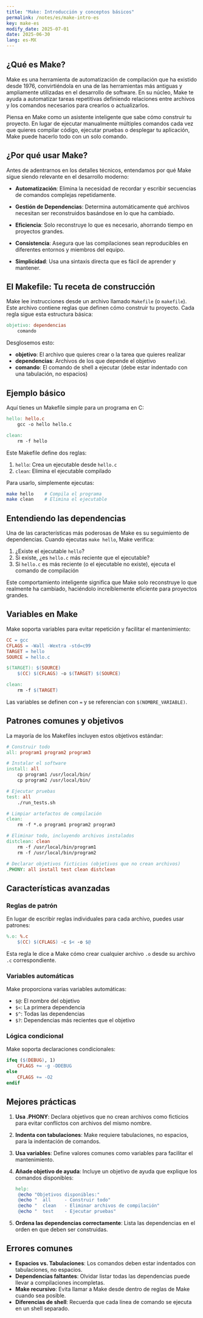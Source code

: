 ```yaml
---
title: "Make: Introducción y conceptos básicos"
permalink: /notes/es/make-intro-es
key: make-es
modify_date: 2025-07-01
date: 2025-06-30
lang: es-MX
---
```


## ¿Qué es Make?

Make es una herramienta de automatización de compilación que ha existido desde 1976, convirtiéndola en una de las herramientas más antiguas y ampliamente utilizadas en el desarrollo de software. En su núcleo, Make te ayuda a automatizar tareas repetitivas definiendo relaciones entre archivos y los comandos necesarios para crearlos o actualizarlos.

Piensa en Make como un asistente inteligente que sabe cómo construir tu proyecto. En lugar de ejecutar manualmente múltiples comandos cada vez que quieres compilar código, ejecutar pruebas o desplegar tu aplicación, Make puede hacerlo todo con un solo comando.

## ¿Por qué usar Make?

Antes de adentrarnos en los detalles técnicos, entendamos por qué Make sigue siendo relevante en el desarrollo moderno:

- **Automatización**: Elimina la necesidad de recordar y escribir secuencias de comandos complejas repetidamente.

- **Gestión de Dependencias**: Determina automáticamente qué archivos necesitan ser reconstruidos basándose en lo que ha cambiado.

- **Eficiencia**: Solo reconstruye lo que es necesario, ahorrando tiempo en proyectos grandes.

- **Consistencia**: Asegura que las compilaciones sean reproducibles en diferentes entornos y miembros del equipo.

- **Simplicidad**: Usa una sintaxis directa que es fácil de aprender y mantener.

## El Makefile: Tu receta de construcción

Make lee instrucciones desde un archivo llamado `Makefile` (o `makefile`). Este archivo contiene reglas que definen cómo construir tu proyecto. Cada regla sigue esta estructura básica:

```makefile
objetivo: dependencias
	comando
```

Desglosemos esto:
- **objetivo**: El archivo que quieres crear o la tarea que quieres realizar
- **dependencias**: Archivos de los que depende el objetivo
- **comando**: El comando de shell a ejecutar (debe estar indentado con una tabulación, no espacios)

## Ejemplo básico

Aquí tienes un Makefile simple para un programa en C:

```makefile
hello: hello.c
	gcc -o hello hello.c

clean:
	rm -f hello
```

Este Makefile define dos reglas:
1. `hello`: Crea un ejecutable desde `hello.c`
2. `clean`: Elimina el ejecutable compilado

Para usarlo, simplemente ejecutas:
```bash
make hello    # Compila el programa
make clean    # Elimina el ejecutable
```

## Entendiendo las dependencias

Una de las características más poderosas de Make es su seguimiento de dependencias. Cuando ejecutas `make hello`, Make verifica:

1. ¿Existe el ejecutable `hello`?
2. Si existe, ¿es `hello.c` más reciente que el ejecutable?
3. Si `hello.c` es más reciente (o el ejecutable no existe), ejecuta el comando de compilación

Este comportamiento inteligente significa que Make solo reconstruye lo que realmente ha cambiado, haciéndolo increíblemente eficiente para proyectos grandes.

## Variables en Make

Make soporta variables para evitar repetición y facilitar el mantenimiento:

```makefile
CC = gcc
CFLAGS = -Wall -Wextra -std=c99
TARGET = hello
SOURCE = hello.c

$(TARGET): $(SOURCE)
	$(CC) $(CFLAGS) -o $(TARGET) $(SOURCE)

clean:
	rm -f $(TARGET)
```

Las variables se definen con `=` y se referencian con `$(NOMBRE_VARIABLE)`.

## Patrones comunes y objetivos

La mayoría de los Makefiles incluyen estos objetivos estándar:

```makefile
# Construir todo
all: program1 program2 program3

# Instalar el software
install: all
	cp program1 /usr/local/bin/
	cp program2 /usr/local/bin/

# Ejecutar pruebas
test: all
	./run_tests.sh

# Limpiar artefactos de compilación
clean:
	rm -f *.o program1 program2 program3

# Eliminar todo, incluyendo archivos instalados
distclean: clean
	rm -f /usr/local/bin/program1
	rm -f /usr/local/bin/program2

# Declarar objetivos ficticios (objetivos que no crean archivos)
.PHONY: all install test clean distclean
```

## Características avanzadas

### Reglas de patrón
En lugar de escribir reglas individuales para cada archivo, puedes usar patrones:

```makefile
%.o: %.c
	$(CC) $(CFLAGS) -c $< -o $@
```

Esta regla le dice a Make cómo crear cualquier archivo `.o` desde su archivo `.c` correspondiente.

### Variables automáticas
Make proporciona varias variables automáticas:
- `$@`: El nombre del objetivo
- `$<`: La primera dependencia
- `$^`: Todas las dependencias
- `$?`: Dependencias más recientes que el objetivo

### Lógica condicional
Make soporta declaraciones condicionales:

```makefile
ifeq ($(DEBUG), 1)
    CFLAGS += -g -DDEBUG
else
    CFLAGS += -O2
endif
```

## Mejores prácticas

1. **Usa .PHONY**: Declara objetivos que no crean archivos como ficticios para evitar conflictos con archivos del mismo nombre.

2. **Indenta con tabulaciones**: Make requiere tabulaciones, no espacios, para la indentación de comandos.

3. **Usa variables**: Define valores comunes como variables para facilitar el mantenimiento.

4. **Añade objetivo de ayuda**: Incluye un objetivo de ayuda que explique los comandos disponibles:
   ```makefile
   help:
   	@echo "Objetivos disponibles:"
   	@echo "  all     - Construir todo"
   	@echo "  clean   - Eliminar archivos de compilación"
   	@echo "  test    - Ejecutar pruebas"
   ```

5. **Ordena las dependencias correctamente**: Lista las dependencias en el orden en que deben ser construidas.

## Errores comunes

- **Espacios vs. Tabulaciones**: Los comandos deben estar indentados con tabulaciones, no espacios.
- **Dependencias faltantes**: Olvidar listar todas las dependencias puede llevar a compilaciones incompletas.
- **Make recursivo**: Evita llamar a Make desde dentro de reglas de Make cuando sea posible.
- **Diferencias de shell**: Recuerda que cada línea de comando se ejecuta en un shell separado.